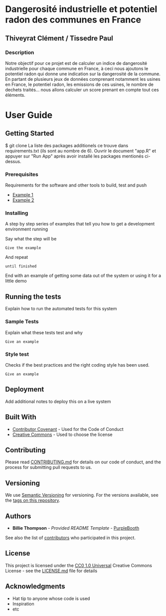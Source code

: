 # Dangerosité industrielle et potentiel radon des communes en France
## Thiveyrat Clément / Tissedre Paul

### Description

Notre objectif pour ce projet est de calculer un indice de dangerosité industrielle pour chaque commune en France, à ceci nous ajoutons le potentiel radon qui donne une indication sur la dangerosité de la commune. En partant de plusieurs jeux de données comprenant notamment les usines en France, le potentiel radon, les emissions de ces usines, le nombre de dechets traités... nous allons calculer un score prenant en compte tout ces éléments.

# User Guide

## Getting Started
$ git clone 
La liste des packages additionels ce trouve dans requirements.txt (ils sont au nombre de 6).
Ouvrir le document "app.R" et appuyer sur "Run App" après avoir installé les packages mentionés ci-dessus.


### Prerequisites

Requirements for the software and other tools to build, test and push 
- [Example 1](https://www.example.com)
- [Example 2](https://www.example.com)

### Installing

A step by step series of examples that tell you how to get a development
environment running

Say what the step will be

    Give the example

And repeat

    until finished

End with an example of getting some data out of the system or using it
for a little demo

## Running the tests

Explain how to run the automated tests for this system

### Sample Tests

Explain what these tests test and why

    Give an example

### Style test

Checks if the best practices and the right coding style has been used.

    Give an example

## Deployment

Add additional notes to deploy this on a live system

## Built With

  - [Contributor Covenant](https://www.contributor-covenant.org/) - Used
    for the Code of Conduct
  - [Creative Commons](https://creativecommons.org/) - Used to choose
    the license

## Contributing

Please read [CONTRIBUTING.md](CONTRIBUTING.md) for details on our code
of conduct, and the process for submitting pull requests to us.

## Versioning

We use [Semantic Versioning](http://semver.org/) for versioning. For the versions
available, see the [tags on this
repository](https://github.com/PurpleBooth/a-good-readme-template/tags).

## Authors

  - **Billie Thompson** - *Provided README Template* -
    [PurpleBooth](https://github.com/PurpleBooth)

See also the list of
[contributors](https://github.com/PurpleBooth/a-good-readme-template/contributors)
who participated in this project.

## License

This project is licensed under the [CC0 1.0 Universal](LICENSE.md)
Creative Commons License - see the [LICENSE.md](LICENSE.md) file for
details

## Acknowledgments

  - Hat tip to anyone whose code is used
  - Inspiration
  - etc
